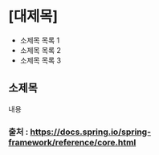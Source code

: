 # [대제목]

+ 소제목 목록 1
+ 소제목 목록 2
+ 소제목 목록 3

## 소제목

내용



### 출처 : <https://docs.spring.io/spring-framework/reference/core.html>
